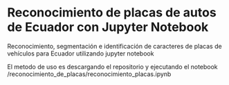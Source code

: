 # Reconocimiento de placas de autos de Ecuador con Jupyter Notebook
Reconocimiento, segmentación e identificación de caracteres de placas de vehículos para Ecuador utilizando jupyter notebook

El metodo de uso es descargando el repositorio y ejecutando el notebook /reconocimiento_de_placas/reconocimiento_placas.ipynb


